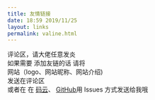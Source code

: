 ```yaml
---
title: 友情链接
date: 18:59 2019/11/25
layout: links
permalink: valine.html
---
```


评论区，请大佬任意发炎  
如果需要 添加友链的话 请将  
网站（logo、网站昵称、网站介绍)  
发送在评论区   
或者在 在 [码云](https://gitee.com/zhd99/zhd99/issues)、 [GitHub](https://github.com/ZHD99/zhd99.github.io/issues)用 Issues 方式发送给我哦

<div id="vcomments"></div>
    <script>
        new Valine({
            el: '#vcomments',
            appId: 'jNrzXxvqR3NhebnE7swyQBFp-gzGzoHsz',
            appKey: 'iqXsTlkThMqeaKdhYcgajztG',
            avatar: 'robohash',
            placeholder: '输入前请确认 <昵称> <邮箱> <你的网站> 是否已填写，支持markdown 格式编写 ',
        })
    </script>